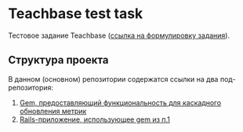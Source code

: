 # Teachbase test task
Тестовое задание Teachbase ([ссылка на формулировку задания](https://gist.github.com/alekseenkoss77/d34c0326d5dc0cb862fe5e230baee503
)).
## Структура проекта
В данном (основном) репозитории содержатся ссылки на два под-репозитория:
1. [Gem, предоставляющий функциональность для каскадного обновления метрик](https://github.com/MikeYu123/teachbase_metrix_collector)
2. [Rails-приложение, использующее gem из п.1](https://github.com/MikeYu123/teachbase_metrix_sample_app)
